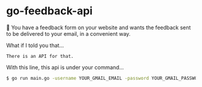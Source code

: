 # go-feedback-api

:love_letter: You have a feedback form on your website and wants the feedback sent to be delivered to your email, in a convenient way.


What if I told you that...

    There is an API for that.

With this line, this api is under your command...

```bash
$ go run main.go -username YOUR_GMAIL_EMAIL -password YOUR_GMAIL_PASSWORD -to EMAIL_YOU_WANT_TO_SEND_TO
```